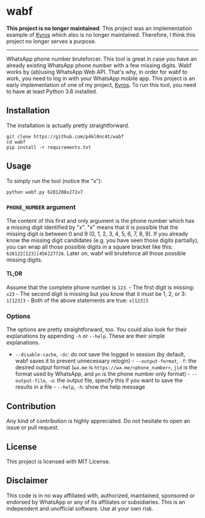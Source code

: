 # wabf

**This project is no longer maintained**. This project was an implementation
example of [Kyros](https://github.com/p4kl0nc4t/kyros) which also is no longer
maintained. Therefore, I think this project no longer serves a purpose.

--------------------------------------------------------------------------------

WhatsApp phone number bruteforcer. This tool is great in case you have an
already existing WhatsApp phone number with a few missing digits. Wabf works by
(ab)using WhatsApp Web API. That's why, in order for wabf to work, you need to
log in with your WhatsApp mobile app. This project is an early implementation of
one of my project, [Kyros](https://github.com/p4kl0nc4t/kyros). To run this
tool, you need to have at least Python 3.6 installed.

## Installation

The installation is actually pretty straightforward.

    git clone https://github.com/p4kl0nc4t/wabf
    cd wabf
    pip install -r requirements.txt

## Usage

To simply run the tool (notice the "x"):

    python wabf.py 6281288x272x7

### `PHONE_NUMBER` argument

The content of this first and only argument is the phone number which has a
missing digit identified by "x". "x" means that it is possible that the missing
digit is between 0 and 9 (0, 1, 2, 3, 4, 5, 6, 7, 8, 9). If you already know the
missing digit candidates (e.g. you have seen those digits partially), you can
wrap all those possible digits in a square bracket like this:
`628122[123][456]27726`. Later on, wabf will bruteforce all those possible
missing digits.

#### TL;DR

Assume that the complete phone number is `123`. - The first digit is missing:
`x23` - The second digit is missing but you know that it must be 1, 2, or 3:
`1[123]3` - Both of the above statements are true: `x[123]3`

### Options

The options are pretty straightforward, too. You could also look for their
explanations by appending `-h` or `--help`. These are their simple explanations.
- `--disable-cache`, `-dc`: do not save the logged in session (by default, wabf
saves it to prevent unnecessary relogin) - `--output-format`, `-f`: the desired
output format (`wa.me` is `https://wa.me/<phone_number>`, `jid` is the format
used by WhatsApp, and `pn` is the phone number only format) - `--output-file`,
`-o`: the output file, specify this if you want to save the results in a file -
`--help`, `-h`: show the help message

## Contribution

Any kind of contribution is highly appreciated. Do not hesitate to open an issue
or pull request.

## License

This project is licensed with MIT License.

## Disclaimer

This code is in no way affiliated with, authorized, maintained, sponsored or
endorsed by WhatsApp or any of its affiliates or subsidiaries. This is an
independent and unofficial software. Use at your own risk.
